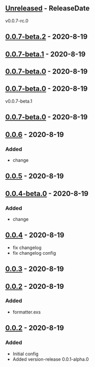 <!-- next-header -->

## [Unreleased] - ReleaseDate
v0.0.7-rc.0

## [0.0.7-beta.2] - 2020-8-19

## [0.0.7-beta.1] - 2020-8-19

## [0.0.7-beta.0] - 2020-8-19

## [0.0.7-beta.0] - 2020-8-19
v0.0.7-beta.1

## [0.0.7-beta.0] - 2020-8-19

## [0.0.6] - 2020-8-19
### Added
* change

## [0.0.5] - 2020-8-19

## [0.0.4-beta.0] - 2020-8-19
### Added
* change

## [0.0.4] - 2020-8-19
* fix changelog
* fix changelog config

## [0.0.3] - 2020-8-19

## [0.0.2] - 2020-8-19
### Added
* formatter.exs

## [0.0.2] - 2020-8-19
### Added
* Initial config
* Added version-release 0.0.1-alpha.0

<!-- next-url -->
[Unreleased]: https://github.com/bulld0zer/elixir-version-release-tests/compare/v0.0.7-beta.2...HEAD
[0.0.7-beta.2]: https://github.com/bulld0zer/elixir-version-release-tests/compare/v0.0.7-beta.1...v0.0.7-beta.2
[0.0.7-beta.1]: https://github.com/bulld0zer/elixir-version-release-tests/compare/v0.0.7-beta.0...v0.0.7-beta.1
[0.0.7-beta.0]: https://github.com/bulld0zer/elixir-version-release-tests/compare/v0.0.7-beta.0...v0.0.7-beta.0
[0.0.7-beta.0]: https://github.com/bulld0zer/elixir-version-release-tests/compare/v0.0.7-beta.0...v0.0.7-beta.0
[0.0.7-beta.0]: https://github.com/bulld0zer/elixir-version-release-tests/compare/v0.0.6...v0.0.7-beta.0
[0.0.6]: https://github.com/bulld0zer/elixir-version-release-tests/compare/v0.0.5...v0.0.6
[0.0.5]: https://github.com/bulld0zer/elixir-version-release-tests/compare/v0.0.4-beta.0...v0.0.5
[0.0.4-beta.0]: https://github.com/bulld0zer/elixir-version-release-tests/compare/v0.0.4...v0.0.4-beta.0
[0.0.4]: https://github.com/bulld0zer/elixir-version-release-tests/compare/v0.0.3...v0.0.4
[0.0.3]: https://github.com/bulld0zer/elixir-version-release-tests/compare/v0.0.2...v0.0.3
[0.0.2]: https://github.com/bulld0zer/elixir-version-release-tests/compare/v0.0.2...v0.0.2
[0.0.2]: https://github.com/bulld0zer/elixir-version-release-tests/compare/v0.0.1...v0.0.2